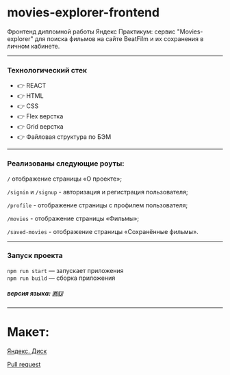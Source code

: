 # movies-explorer-frontend
Фронтенд дипломной работы Яндекс Практикум: сервис "Movies-explorer" для 
поиска фильмов на сайте BeatFilm и их сохранения в личном кабинете.

---
### Технологический стек
* :point_right: REACT
* :point_right: HTML
* :point_right: CSS
* :point_right: Flex верстка
* :point_right: Grid верстка
* :point_right: Файловая структура по БЭМ
---
### Реализованы следующие роуты:

`/` отображение страницы «О проекте»;

`/signin` и `/signup` - авторизация и регистрация пользователя;

`/profile` - отображение страницы с профилем пользователя;

`/movies` - отображение страницы «Фильмы»;

`/saved-movies` - отображение страницы «Сохранённые фильмы».

---
### Запуск проекта

`npm run start` — запускает приложения  
`npm run build` — сборка приложения 
##### версия языка: :ru:
___
# Макет: 
[Яндекс. Диск](https://disk.yandex.ru/d/MQx0S-ANtsLv_w)

[Pull request](https://github.com/Sergey-Stav/movies-explorer-frontend/pull/2) 